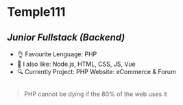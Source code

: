 # Temple111
## _Junior Fullstack (Backend)_

- 👌 Favourite Lenguage: PHP 
- 🍕 I also like: Node.js, HTML, CSS, JS, Vue
- 🔍 Currently Project: PHP Website: eCommerce & Forum

##

> PHP cannot be dying if the 80% of the web uses it
